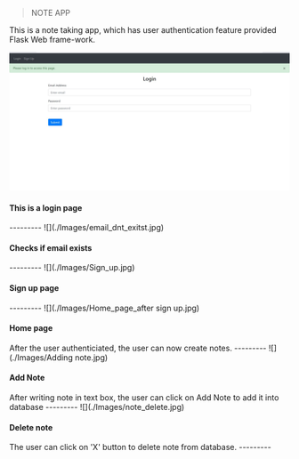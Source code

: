 > NOTE APP

This is a note taking app, which has user authentication feature provided Flask Web frame-work.

![plot](./Images/Login.jpg)
<h4>This is a login page</h4>
---------
![](./Images/email_dnt_exitst.jpg)
<h4>Checks if email exists</h4>
---------
![](./Images/Sign_up.jpg)
<h4>Sign up page</h4>
---------
![](./Images/Home_page_after sign up.jpg)
<h4>Home page</h4>
After the user authenticiated, the user can now create notes.
---------
![](./Images/Adding note.jpg)
<h4>Add Note</h4>
After writing note in text box, the user can click on Add Note to add it into database
---------
![](./Images/note_delete.jpg)
<h4>Delete note</h4>
The user can click on 'X' button to delete note from database.
---------